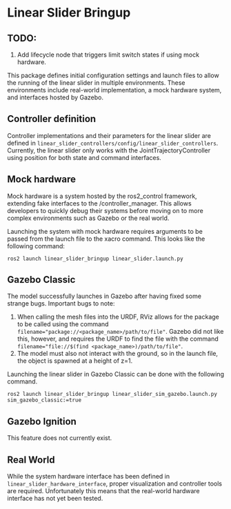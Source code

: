 # Linear Slider Bringup

## TODO:

1. Add lifecycle node that triggers limit switch states if using mock hardware.

This package defines initial configuration settings and launch files to allow the running of the linear slider in multiple environments. These environments include real-world implementation, a mock hardware system, and interfaces hosted by Gazebo.

## Controller definition
Controller implementations and their parameters for the linear slider are defined in `linear_slider_controllers/config/linear_slider_controllers`. Currently, the linear slider only works with the JointTrajectoryController using position for both state and command interfaces.

## Mock hardware
Mock hardware is a system hosted by the ros2_control framework, extending fake interfaces to the /controller_manager. This allows developers to quickly debug their systems before moving on to more complex environments such as Gazebo or the real world.

Launching the system with mock hardware requires arguments to be passed from the launch file to the xacro command. This looks like the following command:
```
ros2 launch linear_slider_bringup linear_slider.launch.py
```

## Gazebo Classic
The model successfully launches in Gazebo after having fixed some strange bugs. Important bugs to note:
1. When calling the mesh files into the URDF, RViz allows for the package to be called using the command `filename="package://<package_name>/path/to/file"`. Gazebo did not like this, however, and requires the URDF to find the file with the command `filename="file://$(find <package_name>)/path/to/file"`.
2. The model must also not interact with the ground, so in the launch file, the object is spawned at a height of z=1.

Launching the linear slider in Gazebo Classic can be done with the following command.  
```
ros2 launch linear_slider_bringup linear_slider_sim_gazebo.launch.py sim_gazebo_classic:=true
```

## Gazebo Ignition
This feature does not currently exist.

## Real World
While the system hardware interface has been defined in `linear_slider_hardware_interface`, proper visualization and controller tools are required. Unfortunately this means that the real-world hardware interface has not yet been tested.    